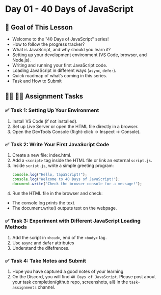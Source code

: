 # Day 01 - 40 Days of JavaScript

## **🎯 Goal of This Lesson**

- Welcome to the "40 Days of JavaScript" series!
- How to follow the progress tracker?
- What is JavaScript, and why should you learn it?
- Setting up your development environment (VS Code, browser, and Node.js).
- Writing and running your first JavaScript code.
- Loading JavaScript in different ways (`async`, `defer`).
- Quick roadmap of what’s coming in this series.
- Task and How to Submit

## **👩‍💻 🧑‍💻 Assignment Tasks**

### ✅ Task 1: Setting Up Your Environment
1. Install VS Code (if not installed).
2. Set up Live Server or open the HTML file directly in a browser.
3. Open the DevTools Console (Right-click → Inspect → Console).

### ✅ Task 2: Write Your First JavaScript Code
1. Create a new file: index.html.
2. Add a `<script>` tag inside the HTML file or link an external `script.js`.
3. Inside `script.js`, write a simple greeting program:
    ```js
    console.log("Hello, tapaScript!");
    console.log("Welcome to 40 Days of JavaScript!");
    document.write("Check the browser console for a message!");
    ```
4. Run the HTML file in the browser and check:
  - The console log prints the text.
  - The document.write() outputs text on the webpage.

### ✅ Task 3: Experiment with Different JavaScript Loading Methods
1. Add the script in `<head>`, end of the `<body>` tag.
2. Use `async` and `defer` attributes
3. Understand the difefrences.

### ✅ Task 4: Take Notes and Submit
1. Hope you have captured a good notes of your learning.
2. On the Discord, you will find `40 Days of JavaScript`. Please post about your task completion(github repo, screenshots, all) in the `task-assignments` channel.